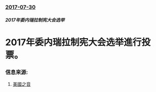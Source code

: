 ### [2017-07-30](/news/2017/07/30/index.md)

##### 2017年委内瑞拉制宪大会选举
# 2017年委内瑞拉制宪大会选举進行投票。 




### 信息来源:

1. [美國之音](https://www.voachinese.com/a/venezuela-political-crisis-controversial-vote/3964826.html)
